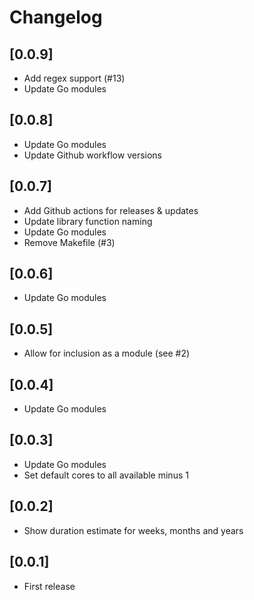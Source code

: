 # Changelog

## [0.0.9]

- Add regex support (#13)
- Update Go modules


## [0.0.8]

- Update Go modules
- Update Github workflow versions


## [0.0.7]

- Add Github actions for releases & updates
- Update library function naming
- Update Go modules
- Remove Makefile (#3)


## [0.0.6]

- Update Go modules


## [0.0.5]

- Allow for inclusion as a module (see #2)


## [0.0.4]

- Update Go modules


## [0.0.3]

- Update Go modules
- Set default cores to all available minus 1


## [0.0.2]

- Show duration estimate for weeks, months and years


## [0.0.1]

- First release
